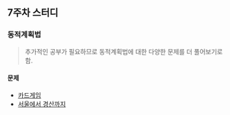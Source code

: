 ## 7주차 스터디

### 동적계획법
> 추가적인 공부가 필요하므로 동적계획법에 대한 다양한 문제를 더 풀어보기로 함.

#### 문제
- [카드게임](https://programmers.co.kr/learn/courses/30/lessons/42896)
- [서울에서 경산까지](https://programmers.co.kr/learn/courses/30/lessons/42899)